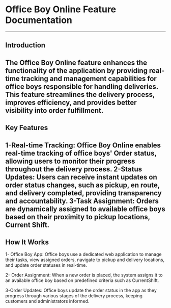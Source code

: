 # Office Boy Online Feature Documentation #
----
**Introduction**
----
The Office Boy Online feature enhances the functionality of the application by providing real-time tracking and management capabilities for office boys responsible for handling deliveries. This feature streamlines the delivery process, improves efficiency, and provides better visibility into order fulfillment.
----
**Key Features**
----
1-Real-time Tracking: Office Boy Online enables real-time tracking of office boys' Order status, allowing users to monitor their progress throughout the delivery process.
2-Status Updates: Users can receive instant updates on order status changes, such as pickup, en route, and delivery completed, providing transparency and accountability.
3-Task Assignment: Orders are dynamically assigned to available office boys based on their proximity to pickup locations, Current Shift.
----
**How It Works**
----
1- Office Boy App: Office boys use a dedicated web application to manage their tasks, view assigned orders, navigate to pickup and delivery locations, and update order statuses in real-time.

2- Order Assignment: When a new order is placed, the system assigns it to an available office boy based on predefined criteria such as CurrentShift.

3-Order Updates: Office boys update the order status in the app as they progress through various stages of the delivery process, keeping customers and administrators informed.
